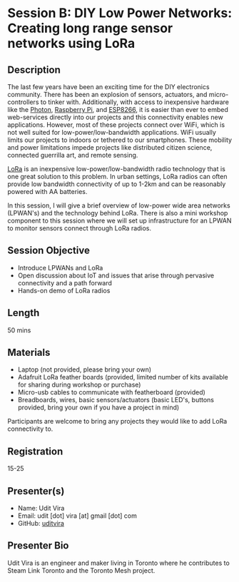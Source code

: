 # Session B: DIY Low Power Networks: Creating long range sensor networks using LoRa

## Description

The last few years have been an exciting time for the DIY electronics community. There has been an explosion of sensors, actuators, and micro-controllers to tinker with. Additionally, with access to inexpensive hardware like the [Photon](https://store.particle.io/), [Raspberry Pi](https://www.raspberrypi.org/), and [ESP8266](https://en.wikipedia.org/wiki/ESP8266), it is easier than ever to embed web-services directly into our projects and this connectivity enables new applications. However, most of these projects connect over WiFi, which is not well suited for low-power/low-bandwidth applications. WiFi usually limits our projects to indoors or tethered to our smartphones. These mobility and power limitations impede projects like distributed citizen science, connected guerrilla art, and remote sensing.

[LoRa](https://www.lora-alliance.org/) is an inexpensive low-power/low-bandwidth radio technology that is one great solution to this problem. In urban settings, LoRa radios can often provide low bandwidth connectivity of up to 1-2km and can be reasonably powered with AA batteries.

In this session, I will give a brief overview of low-power wide area networks (LPWAN's) and the technology behind LoRa. There is also a mini workshop component to this session where we will set up infrastructure for an LPWAN to monitor sensors connect through LoRa radios.

## Session Objective

* Introduce LPWANs and LoRa
* Open discussion about IoT and issues that arise through pervasive connectivity and a path forward
* Hands-on demo of LoRa radios

## Length

50 mins

## Materials
* Laptop (not provided, please bring your own)
* Adafruit LoRa feather boards (provided, limited number of kits available for sharing during workshop or purchase)
* Micro-usb cables to communicate with featherboard (provided)
* Breadboards, wires, basic sensors/actuators (basic LED's, buttons provided, bring your own if you have a project in mind)

Participants are welcome to bring any projects they would like to add LoRa connectivity to.

## Registration

15-25

## Presenter(s)

* Name: Udit Vira
* Email: udit [dot] vira [at] gmail [dot] com
* GitHub: [uditvira](https://github.com/uditvira)  

## Presenter Bio

Udit Vira is an engineer and maker living in Toronto where he contributes to Steam Link Toronto and the Toronto Mesh project.
